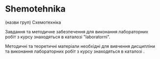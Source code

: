 # Shemotehnika
(назви груп) Схемотехніка 

Завдання та методичне забезпечення для виконання лабораторних робіт з курсу знаходяться в каталозі "laboratorni".

Методичні та теоретичні матеріали необхідні для вивчення дисципліни та виконання лабораторних робіт з курсу знаходяться в каталозі .
